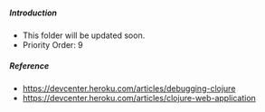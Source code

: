 ##### Introduction
- This folder will be updated soon. 
- Priority Order: 9

##### Reference
- https://devcenter.heroku.com/articles/debugging-clojure
- https://devcenter.heroku.com/articles/clojure-web-application